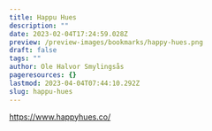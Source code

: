 ```yaml
---
title: Happu Hues
description: ""
date: 2023-02-04T17:24:59.028Z
preview: /preview-images/bookmarks/happy-hues.png
draft: false
tags: ""
author: Ole Halvor Smylingsås
pageresources: {}
lastmod: 2023-04-04T07:44:10.292Z
slug: happu-hues
---
```

<!--more-->
https://www.happyhues.co/